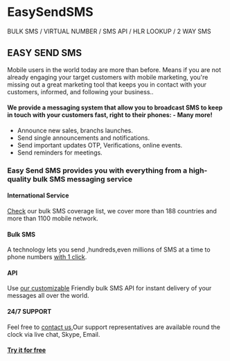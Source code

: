 # EasySendSMS

BULK SMS / VIRTUAL NUMBER / SMS API / HLR LOOKUP / 2 WAY SMS

## EASY SEND SMS

Mobile users in the world today are more than before. Means if you are not already engaging your target customers with mobile marketing, you're missing out a great marketing tool that keeps you in contact with your customers, informed, and following your business..

#### We provide a messaging system that allow you to broadcast SMS to keep in touch with your customers fast, right to their phones: - Many more!

  - Announce new sales, branchs launches.
  - Send single announcements and notifications.
  - Send important updates OTP, Verifications, online events.
  - Send reminders for meetings.


### Easy Send SMS provides you with everything from a high-quality bulk SMS messaging service

#### International Service
[Check](https://www.easysendsms.com/countries-list) our bulk SMS coverage list, we cover more than 188 countries and more than 1100 mobile network.

#### Bulk SMS
A technology lets you send ,hundreds,even millions of SMS at a time to phone numbers [with 1 click](https://www.easysendsms.com/bulksms).

#### API
Use [our customizable](https://www.easysendsms.com/developers) Friendly bulk SMS API for instant delivery of your messages all over the world.

#### 24/7 SUPPORT
Feel free to [contact us](https://www.easysendsms.com/contact-us),Our support representatives are available round the clock via live chat, Skype, Email.


#### [Try it for free](https://www.easysendsms.com/register)
